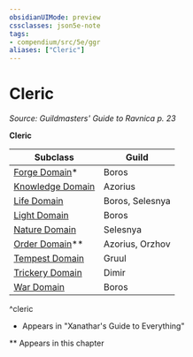```yaml
---
obsidianUIMode: preview
cssclasses: json5e-note
tags:
- compendium/src/5e/ggr
aliases: ["Cleric"]
---
```

# Cleric
*Source: Guildmasters' Guide to Ravnica p. 23* 

**Cleric**

| Subclass | Guild |
|----------|-------|
| [Forge Domain](/3-Mechanics/CLI/classes/cleric-forge-domain-xge.md)* | Boros |
| [Knowledge Domain](/3-Mechanics/CLI/classes/cleric-knowledge-domain.md) | Azorius |
| [Life Domain](/3-Mechanics/CLI/classes/cleric-life-domain.md) | Boros, Selesnya |
| [Light Domain](/3-Mechanics/CLI/classes/cleric-light-domain.md) | Boros |
| [Nature Domain](/3-Mechanics/CLI/classes/cleric-nature-domain.md) | Selesnya |
| [Order Domain](/3-Mechanics/CLI/classes/cleric-order-domain-tce.md)** | Azorius, Orzhov |
| [Tempest Domain](/3-Mechanics/CLI/classes/cleric-tempest-domain.md) | Gruul |
| [Trickery Domain](/3-Mechanics/CLI/classes/cleric-trickery-domain.md) | Dimir |
| [War Domain](/3-Mechanics/CLI/classes/cleric-war-domain.md) | Boros |
^cleric

* Appears in "Xanathar's Guide to Everything"

** Appears in this chapter